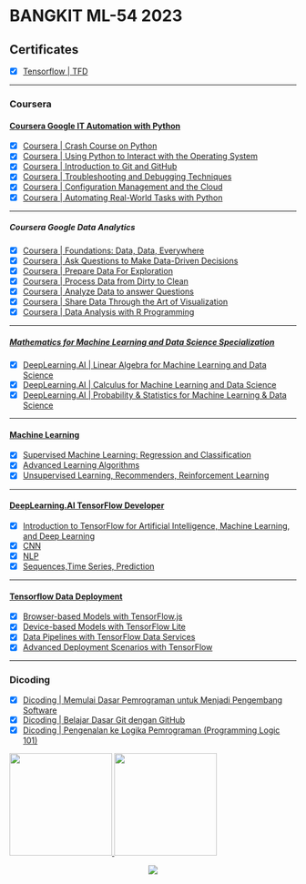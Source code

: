 
# BANGKIT ML-54 2023
<!--Certificates-->

## Certificates
- [x] [Tensorflow | TFD](https://www.credential.net/b0b7de60-a237-4aa8-ad54-b54708fdd245) 
---
### Coursera

#### [Coursera Google IT Automation with Python](https://coursera.org/share/7ef3ef8f8099466d272d1633a41c5519) <br>
- [x] [Coursera | Crash Course on Python](https://coursera.org/share/eafd7acb9acf983dbb05f2fa23279b73)
- [x] [Coursera | Using Python to Interact with the Operating System](https://coursera.org/share/1c411901fe10f0e0ef7cf6d6d3f775cb)
- [x] [Coursera | Introduction to Git and GitHub](https://coursera.org/share/c419c5df1ec0e6885409b800bea8913b)
- [x] [Coursera | Troubleshooting and Debugging Techniques](https://coursera.org/share/d7f60d93326b4d4e62c69c0e23921abf)
- [x] [Coursera | Configuration Management and the Cloud](https://coursera.org/share/c5e5f998334318d2d0382864f8d31fb2)
- [x] [Coursera | Automating Real-World Tasks with Python](https://coursera.org/share/5c3ba737e84f84a61bb07a1678a484fc)
---
##### Coursera Google Data Analytics<br>
- [x] [Coursera | Foundations: Data, Data, Everywhere](https://coursera.org/share/25dcc76c0f2753c409313692be56edfd)
- [x] [Coursera | Ask Questions to Make Data-Driven Decisions](https://coursera.org/share/cf4277a65d330735abcb14338b25d23b)
- [x] [Coursera | Prepare Data For Exploration](https://coursera.org/share/bec2977013236e8fc24a2883fcbc4c27)
- [x] [Coursera | Process Data from Dirty to Clean](https://coursera.org/share/54a2a29a961699aa65c4c337cdb18e86)
- [x] [Coursera | Analyze Data to answer Questions](https://coursera.org/share/2f793393fe92f00af267593c6f6b4224)
- [x] [Coursera | Share Data Through the Art of Visualization](https://coursera.org/share/094f1be1b21df79e777ffb0db429c6cc)
- [x] [Coursera | Data Analysis with R Programming](https://coursera.org/share/0134ea56d59af119cd536e07c8ed9a0a)
---
##### [Mathematics for Machine Learning and Data Science Specialization](https://coursera.org/share/7d82b364e2e62eeea7eabb2667c6241c)<br>
- [x] [DeepLearning.AI | Linear Algebra for Machine Learning and Data Science](https://coursera.org/share/4fd89b15d585666bba6daeb303e21d44)
- [x] [DeepLearning.AI | Calculus for Machine Learning and Data Science](https://coursera.org/share/58274e0161e15fa38611ca52518ce261)
- [x] [DeepLearning.AI | Probability & Statistics for Machine Learning & Data Science](https://coursera.org/share/5e1201bfa2acbad8eae2c7c1e6a7db9f)
---
#### [Machine Learning](https://coursera.org/share/f1d37fbdb0b1aa56e1c30d203e2ddc20)<br>
- [x] [Supervised Machine Learning: Regression and Classification](https://coursera.org/share/4ad68b6f5e381d8df72663590df73cf8)
- [x] [Advanced Learning Algorithms](https://coursera.org/share/ab6e64ebf51111fa716e8a8384e70690)
- [x] [Unsupervised Learning, Recommenders, Reinforcement Learning](https://coursera.org/share/9d918fc2b42b27d0c75aa7e6ac9cd12e)
---
#### [DeepLearning.AI TensorFlow Developer](https://coursera.org/share/31f1d83be7f9c62ccb55d4f100abea3b)<br>
- [x] [Introduction to TensorFlow for Artificial Intelligence, Machine Learning, and Deep Learning](https://coursera.org/share/3353d81b01791da0c95438b7edbb444a)
- [x] [CNN](https://coursera.org/share/99581e6b4b5ae23f1741a30039e53985)
- [x] [NLP](https://coursera.org/share/fbbfdd788d5873ca053f9b8662ceba03)
- [x] [Sequences,Time Series, Prediction](https://coursera.org/share/0e6eac52049e4f67c34167bda1f8e469)
---
#### [Tensorflow Data Deployment](https://coursera.org/share/36ab8e28c53105bf5ece46c6a78b43bf)<br>
 - [x] [Browser-based Models with TensorFlow.js](https://www.coursera.org/account/accomplishments/verify/9TRCG3CP3FTV?utm_source=link&utm_medium=certificate&utm_content=cert_image&utm_campaign=sharing_cta&utm_product=course)
 - [x] [Device-based Models with TensorFlow Lite](https://www.coursera.org/account/accomplishments/verify/GHVTRHG69MLR?utm_source=link&utm_medium=certificate&utm_content=cert_image&utm_campaign=sharing_cta&utm_product=course)
 - [x] [Data Pipelines with TensorFlow Data Services](https://www.coursera.org/account/accomplishments/verify/TCFFX35B6KXV?utm_source=link&utm_medium=certificate&utm_content=cert_image&utm_campaign=sharing_cta&utm_product=course)
 - [x] [Advanced Deployment Scenarios with TensorFlow](https://coursera.org/share/ec6c3d0765c950528856de72e1b8d62a)
---

### Dicoding<br>
- [x] [Dicoding | Memulai Dasar Pemrograman untuk Menjadi Pengembang Software](https://www.dicoding.com/certificates/98XWGDJJ9PM3)
- [x] [Dicoding | Belajar Dasar Git dengan GitHub](https://www.dicoding.com/certificates/1RXY65J7KZVM)
- [x] [Dicoding | Pengenalan ke Logika Pemrograman (Programming Logic 101)](https://www.dicoding.com/certificates/2VX3J9QMQPYQ)

<!--End Certificates-->

<!--CV-->
<!--
## My CV
<p align="center">
    <img width="581" alt="CV" src="https://github.com/142Eko/142Eko/assets/101800287/1975c065-78e9-4f9c-9d08-b801b4a9a59c">
</p>
-->
<!--End Cv-->

<!--Stats-->
<p align="left">
    <a href="https://github.com/142Eko">
        <img height="180em" src="https://github-readme-stats-eight-theta.vercel.app/api?username=142Eko&show_icons=true&theme=algolia&include_all_commits=true&count_private=true"/>
        <img height="180em" src="https://github-readme-stats-eight-theta.vercel.app/api/top-langs/?username=142Eko&layout=compact&langs_count=8&theme=algolia"/>
    </a>
</p>
<!--EndStats-->


<!--
[![My GitHub Stats](https://github-readme-stats.vercel.app/api/?username=142Eko&count_private=true&theme=tokyonight&showicons=true)]()
[![My GitHub Language Stats](https://github-readme-stats.vercel.app/api/top-langs/?username=142Eko&langs_count=5&theme=tokyonight)]()
-->

<!--Counter-->
<div align="center">
    <img src="https://komarev.com/ghpvc/?username=142Eko&color=brightgreen">
</div>
<!--EndCounter-->
